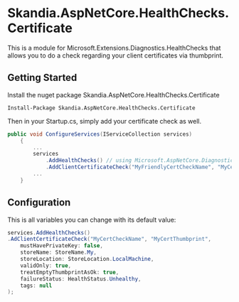 # Skandia.AspNetCore.HealthChecks.Certificate
This is a module for Microsoft.Extensions.Diagnostics.HealthChecks that allows you to do a check regarding your client certificates via thumbprint.

## Getting Started
Install the nuget package Skandia.AspNetCore.HealthChecks.Certificate
```
Install-Package Skandia.AspNetCore.HealthChecks.Certificate
```
Then in your Startup.cs, simply add your certificate check as well.
``` csharp
public void ConfigureServices(IServiceCollection services)
    {
        ...
        services
            .AddHealthChecks() // using Microsoft.AspNetCore.Diagnostics.HealthChecks
            .AddClientCertificateCheck("MyFriendlyCertCheckName", "MyCertThumbprint"); // using Skandia.AspNetCore.HealthChecks.Certificate
        ...
    }
```


## Configuration
This is all variables you can change with its default value:
``` csharp
services.AddHealthChecks()
.AdClientCertificateCheck("MyCertCheckName", "MyCertThumbprint",
    mustHavePrivateKey: false,
    storeName: StoreName.My,
    storeLocation: StoreLocation.LocalMachine,
    validOnly: true,
    treatEmptyThumbprintAsOk: true,
    failureStatus: HealthStatus.Unhealthy,
    tags: null
);
```

